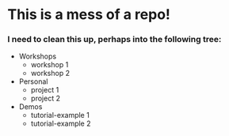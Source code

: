 ﻿# This is a mess of a repo!

### I need to clean this up, perhaps into the following tree:

* Workshops
	* workshop 1
	* workshop 2
* Personal
	* project 1
	* project 2
* Demos
	* tutorial-example 1
	* tutorial-example 2

